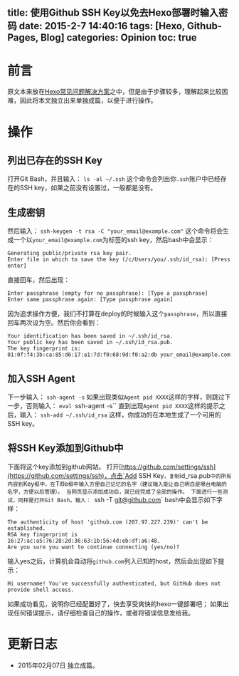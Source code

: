 title: 使用Github SSH Key以免去Hexo部署时输入密码
date: 2015-2-7 14:40:16
tags: [Hexo, Github-Pages, Blog]
categories: Opinion
toc: true
---
# 前言
原文本来放在[Hexo常见问题解决方案](http://xuanwo.org/2014/08/14/hexo-usual-problem/)之中，但是由于步骤较多，理解起来比较困难，因此将本文独立出来单独成篇，以便于进行操作。

<!-- more -->

# 操作
## 列出已存在的SSH Key
打开Git Bash，并且输入：
`ls -al ~/.ssh`
这个命令会列出你`.ssh`账户中已经存在的SSH key，如果之前没有设置过，一般都是没有。

## 生成密钥
然后输入：
`ssh-keygen -t rsa -C "your_email@example.com"`
这个命令将会生成一个以`your_email@example.com`为标签的ssh key，然后bash中会显示：
```
Generating public/private rsa key pair.
Enter file in which to save the key (/c/Users/you/.ssh/id_rsa): [Press enter]
```
直接回车，然后出现：
```
Enter passphrase (empty for no passphrase): [Type a passphrase]
Enter same passphrase again: [Type passphrase again]
```
因为追求操作方便，我们不打算在deploy的时候输入这个`passphrase`，所以直接回车两次设为空。然后你会看到：
```
Your identification has been saved in ~/.ssh/id_rsa.
Your public key has been saved in ~/.ssh/id_rsa.pub.
The key fingerprint is:
01:0f:f4:3b:ca:85:d6:17:a1:7d:f0:68:9d:f0:a2:db your_email@example.com
```

## 加入SSH Agent
下一步输入：
`ssh-agent -s`
如果出现类似`Agent pid XXXX`这样的字样，则跳过下一步，否则输入：
`eval `ssh-agent -s``
直到出现`Agent pid XXXX`这样的提示之后，输入：
`ssh-add ~/.ssh/id_rsa`
这样，你成功的在本地生成了一个可用的SSH key。

## 将SSH Key添加到Github中
下面将这个key添加到github网站。
打开[https://github.com/settings/ssh](https://github.com/settings/ssh)，点击`Add SSH Key`，复制`id_rsa.pub`中的所有内容到`Key`框中，在`Title`框中输入方便自己记忆的名字（建议输入能让自己明白是哪台电脑的名字，方便以后管理）。
当网页显示添加成功后，就已经完成了全部的操作。
下面进行一些测试，同样是打开Git Bash，输入：
`ssh -T git@github.com`
bash中会显示如下字样：
```
The authenticity of host 'github.com (207.97.227.239)' can't be established.
RSA key fingerprint is 16:27:ac:a5:76:28:2d:36:63:1b:56:4d:eb:df:a6:48.
Are you sure you want to continue connecting (yes/no)?
```
输入yes之后，计算机会自动将`github.com`列入已知的host，然后会出现如下提示：
```
Hi username! You've successfully authenticated, but GitHub does not
provide shell access.
```
如果成功看见，说明你已经配置好了，快去享受爽快的hexo一键部署吧；
如果出现任何错误提示，请仔细检查自己的操作，或者将错误信息发给我。

# 更新日志
- 2015年02月07日 独立成篇。